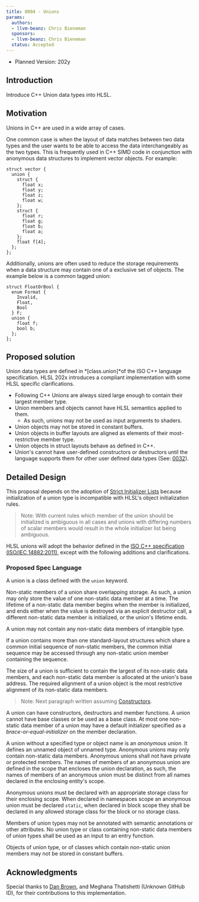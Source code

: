 ```yaml
---
title: 0004 - Unions
params:
  authors:
  - llvm-beanz: Chris Bieneman
  sponsors:
  - llvm-beanz: Chris Bieneman
  status: Accepted
---
```


 
* Planned Version: 202y

## Introduction

Introduce C++ Union data types into HLSL.

## Motivation

Unions in C++ are used in a wide array of cases.

One common case is when the layout of data matches between two data types and
the user wants to be able to access the data interchangeably as the two types.
This is frequently used in C++ SIMD code in conjunction with anonymous data
structures to implement vector objects. For example:

```
struct vector {
  union {
    struct {
      float x;
      float y;
      float z;
      float w;
    };
    struct {
      float r;
      float g;
      float b;
      float a;
    };
    float f[4];
  };
};
```

Additionally, unions are often used to reduce the storage requirements when a
data structure may contain one of a exclusive set of objects. The example below
is a common tagged union:

```
struct FloatOrBool {
  enum Format {
    Invalid,
    Float,
    Bool
  } F;
  union {
    float f;
    bool b;
  };
};
```

## Proposed solution

Union data types are defined in *\[class.union\]*of the ISO C++ language
specification. HLSL 202x introduces a compliant implementation with some HLSL
specific clarifications.

* Following C++ Unions are always sized large enough to contain their largest
  member type.
* Union members and objects cannot have HLSL semantics applied to them.
  * As such, unions may not be used as input arguments to shaders.
* Union objects may not be stored in constant buffers.
* Union objects in buffer layouts are aligned as elements of their
  most-restrictive member type.
* Union objects in struct layouts behave as defined in C++.
* Union's cannot have user-defined constructors or destructors until the
  language supports them for other user defined data types (See:
  [0032](0032-constructors.md)).

## Detailed Design

This proposal depends on the adoption of [Strict Initializer
Lists](0005-strict-initializer-lists.md) because initialization of a union type
is incompatible with HLSL's object initialization rules.

> Note: With current rules which member of the union should be initialized is
> ambiguous in all cases and unions with differing numbers of scalar members
> would result in the whole initializer list being ambiguous.

HLSL unions will adopt the behavior defined in the [ISO C++ specification
(ISO/IEC 14882:2011)](https://timsong-cpp.github.io/cppwp/n3337/class.union),
except with the following additions and clarifications.

### Proposed Spec Language

A union is a class defined with the `union` keyword.

Non-static members of a union share overlapping storage. As such, a union may
only store the value of one non-static data member at a time. The lifetime of a
non-static data member begins when the member is initialized, and ends either
when the value is destroyed via an explicit destructor call, a different
non-static data member is initialized, or the union's lifetime ends.

A union may not contain any non-static data members of intangible type.

If a union contains more than one standard-layout structures which share a
common initial sequence of non-static members, the common initial sequence may
be accessed through any non-static union member containing the sequence.

The size of a union is sufficient to contain the largest of its non-static data
members, and each non-static data member is allocated at the union's base
address. The required alignment of a union object is the most restrictive
alignment of its non-static data members.

> Note: Next paragraph written assuming [Constructors](0032-constructors.md).

A union can have constructors, destructors and member functions. A union cannot
have base classes or be used as a base class. At most one non-static data member
of a union may have a default initializer specified as a
_brace-or-equal-initializer_ on the member declaration.

A union without a specified type or object name is an _anonymous union_. It
defines an unnamed object of unnamed type. Anonymous unions may only contain
non-static data members. Anonymous unions shall not have private or protected
members. The names of members of an anonymous union are defined in the scope
that encloses the union declaration, as such, the names of members of an
anonymous union must be distinct from all names declared in the enclosing
entity's scope.

Anonymous unions must be declared with an appropriate storage class for their
enclosing scope. When declared in namespaces scope an anonymous union must be
declared `static`, when declared in block scope they shall be declared in any
allowed storage class for the block or no storage class.

Members of union types may not be annotated with semantic annotations or other
attributes. No union type or class containing non-static data members of union
types shall be used as an input to an entry function.

Objects of union type, or of classes which contain non-static union members may
not be stored in constant buffers.

## Acknowledgments

Special thanks to [Dan Brown](https://github.com/danbrown-amd), and Meghana
Thatishetti (Unknown GitHub ID), for their contributions to this implementation.
